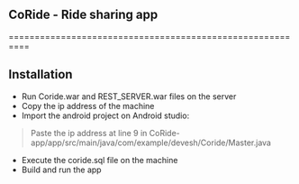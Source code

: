 ## CoRide - Ride sharing app
==========================================================

## Installation 

 - Run Coride.war and REST_SERVER.war files on the server
 - Copy the ip address of the machine
 - Import the android project on Android studio:
> Paste the ip address at line 9 in CoRide-app/app/src/main/java/com/example/devesh/Coride/Master.java
 - Execute the coride.sql file on the machine
 - Build and run the app
